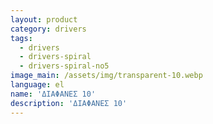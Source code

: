 ```yaml
---
layout: product
category: drivers
tags:
  - drivers
  - drivers-spiral
  - drivers-spiral-no5
image_main: /assets/img/transparent-10.webp
language: el
name: 'ΔΙΑΦΑΝΕΣ 10'
description: 'ΔΙΑΦΑΝΕΣ 10'
---
```

